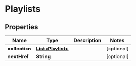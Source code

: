 

# Playlists


## Properties

| Name | Type | Description | Notes |
|------------ | ------------- | ------------- | -------------|
|**collection** | [**List&lt;Playlist&gt;**](Playlist.md) |  |  [optional] |
|**nextHref** | **String** |  |  [optional] |



